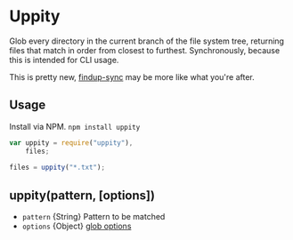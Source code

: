 Uppity
======

Glob every directory in the current branch of the file system tree, returning files that match in order from closest to furthest. Synchronously, because this is intended for CLI usage.

This is pretty new, [findup-sync](https://github.com/cowboy/node-findup-sync/) may be more like what you're after.

## Usage ##

Install via NPM. `npm install uppity`

```javascript
var uppity = require("uppity"),
    files;
    
files = uppity("*.txt");
```

## uppity(pattern, [options]) ##

* `pattern` {String} Pattern to be matched
* `options` {Object} [glob options](https://github.com/isaacs/node-glob#options)

